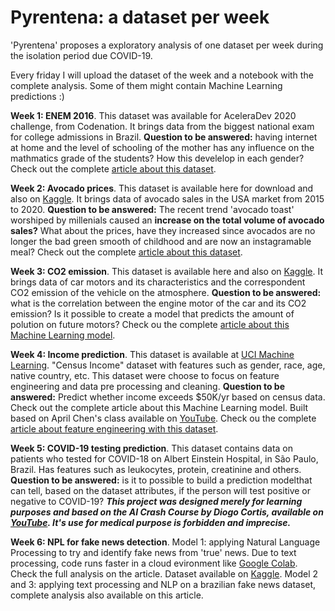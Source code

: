 # Pyrentena: a dataset per week

'Pyrentena' proposes a exploratory analysis of one dataset per week during the isolation period due COVID-19. 

Every friday I will upload the dataset of the week and a notebook with the complete analysis. Some of them might contain Machine Learning predictions :)

**Week 1: ENEM 2016**. This dataset was available for AceleraDev 2020 challenge, from Codenation. It brings data from the biggest national exam for college admissions in Brazil. **Question to be answered:** having internet at home and the level of schooling of the mother has any influence on the mathmatics grade of the students? How this develelop in each gender? Check out the complete [article about this dataset](https://medium.com/joguei-os-dados/pyrentena-a-dataset-per-week-877ccf370eac). 


**Week 2: Avocado prices**. This dataset is available here for download and also on [Kaggle](https://www.kaggle.com/alanluo418/avocado-prices-20152019). It brings data of avocado sales in the USA market from 2015 to 2020. **Question to be answered:** The recent trend 'avocado toast' worshiped by millenials caused an **increase on the total volume of avocado sales?** What about the prices, have they increased since avocados are no longer the bad green smooth of childhood and are now an instagramable meal? Check out the complete [article about this dataset](https://medium.com/joguei-os-dados/week-2-avocado-dataset-2f52442116ae).

**Week 3: CO2 emission**. This dataset is available here and also on [Kaggle](https://www.kaggle.com/gangliu/oc2emission/tasks). It brings data of car motors and its characteristics and the correspondent CO2 emission of the vehicle on the atmosphere. **Question to be answered:** what is the correlation between the engine motor of the car and its CO2 emission? Is it possible to create a model that predicts the amount of polution on future motors? Check ou the complete [article about this Machine Learning model](https://medium.com/joguei-os-dados/week-3-predicting-co2-emissions-70e554ad2276?source=collection_home---4------1-----------------------). 

**Week 4: Income prediction**. This dataset is available at [UCI Machine Learning](http://archive.ics.uci.edu/ml/datasets/Adult). "Census Income" dataset with features such as gender, race, age, native country, etc. This dataset were choose to focus on feature engineering and data pre processing and cleaning. **Question to be answered:** Predict whether income exceeds $50K/yr based on census data. Check out the complete article about this Machine Learning model. Built based on April Chen's class available on [YouTube](https://www.youtube.com/watch?v=V0u6bxQOUJ8). Check ou the complete [article about feature engineering with this dataset](https://medium.com/joguei-os-dados/week-4-feature-engineering-4787fca0f809).

**Week 5: COVID-19 testing prediction**. This dataset contains data on patients who tested for COVID-18 on Albert Einstein Hospital, in São Paulo, Brazil. Has features such as leukocytes, protein, creatinine and others. **Question to be answered:** is it to possible to build a prediction modelthat can tell, based on the dataset attributes, if the person will test positive or negative to COVID-19?
***This project was designed merely for learning purposes and based on the AI Crash Course by Diogo Cortis, available on [YouTube](https://www.youtube.com/watch?v=ecYpXd4WREk). It's use for medical purpose is forbidden and imprecise.***

**Week 6: NPL for fake news detection**. Model 1: applying Natural Language Processing to try and identify fake news from 'true' news. Due to text processing, code runs faster in a cloud evironment like [Google Colab](https://colab.research.google.com/drive/14sa6RZfmlBLBOHw1Gg0Ym6TjNtQKM06S#scrollTo=kSamoelnPdFJ). Check the full analysis on the article. Dataset available on [Kaggle](https://www.kaggle.com/clmentbisaillon/fake-and-real-news-dataset). Model 2 and 3: applying text processing and NLP on a brazilian fake news dataset, complete analysis also available on this article. 

